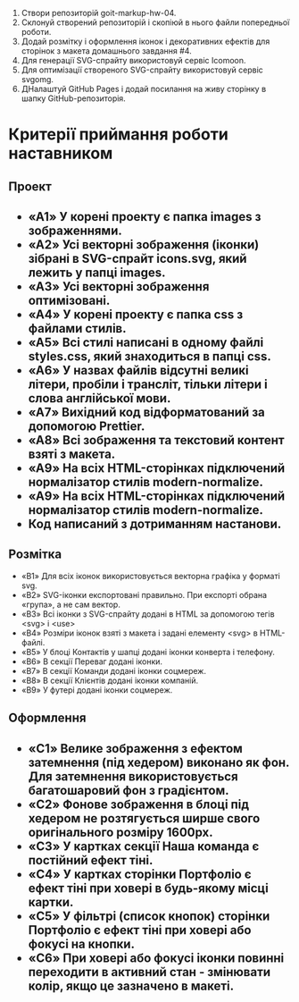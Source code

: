 <ol>
  <li>Створи репозиторій goit-markup-hw-04.</li>
  <li>Склонуй створений репозиторій і скопіюй в нього файли попередньої роботи.</li>
  <li>Додай розмітку і оформлення іконок і декоративних ефектів для сторінок з макета домашнього завдання #4.</li>
  <li>Для генерації SVG-спрайту використовуй сервіс Icomoon.</li>
  <li>Для оптимізації створеного SVG-спрайту використовуй сервіс svgomg.</li>
  <li>ДНалаштуй GitHub Pages і додай посилання на живу сторінку в шапку GitHub-репозиторія.</li>
</ol>

<h1>Критерії приймання роботи наставником</h1>

<h2>Проект<h2/>
  <ul>
    <li>«A1» У корені проекту є папка images з зображеннями.</li>
    <li>«A2» Усі векторні зображення (іконки) зібрані в SVG-спрайт icons.svg, який лежить у папці images.</li>
    <li>«A3» Усі векторні зображення оптимізовані.</li>
    <li>«A4» У корені проекту є папка css з файлами стилів.</li>
    <li>«A5» Всі стилі написані в одному файлі styles.css, який знаходиться в папці css.</li>
    <li>«A6» У назвах файлів відсутні великі літери, пробіли і трансліт, тільки літери і слова англійської мови.</li>
    <li>«A7» Вихідний код відформатований за допомогою Prettier.</li>
    <li>«A8» Всі зображення та текстовий контент взяті з макета.</li>
    <li>«A9» На всіх HTML-сторінках підключений нормалізатор стилів modern-normalize.</li>
    <li>«A9» На всіх HTML-сторінках підключений нормалізатор стилів modern-normalize.</li>
    <li>Код написаний з дотриманням настанови.</li>
  </ul>

  <h2>Розмітка</h2>
  <ul>
    <li>«B1» Для всіх іконок використовується векторна графіка у форматі svg.</li>
    <li>«B2» SVG-іконки експортовані правильно. При експорті обрана «група», а не сам вектор.</li>
    <li>«B3» Всі іконки з SVG-спрайту додані в HTML за допомогою тегів &#60;svg&#62; і &#60;use&#62;</li>
    <li>«B4» Розміри іконок взяті з макета і задані елементу &#60;svg&#62; в HTML-файлі.</li>
    <li>«B5» У блоці Контактів у шапці додані іконки конверта і телефону.</li>
    <li>«B6» В секції Переваг додані іконки.</li>
    <li>«B7» В секції Команди додані іконки соцмереж.</li>
    <li>«B8» В секції Клієнтів додані іконки компаній.</li>
    <li>«B9» У футері додані іконки соцмереж.</li>
  </ul>

  <h2>Оформлення<h2/>
    <ul>
    <li>«C1» Велике зображення з ефектом затемнення (під хедером) виконано як фон. Для затемнення використовується багатошаровий фон з градієнтом.</li>
    <li>«C2» Фонове зображення в блоці під хедером не розтягується ширше свого оригінального розміру 1600рх.</li>
    <li>«C3» У картках секції Наша команда є постійний ефект тіні.</li>
    <li>«C4» У картках сторінки Портфоліо є ефект тіні при ховері в будь-якому місці картки.</li>
    <li>«C5» У фільтрі (список кнопок) сторінки Портфоліо є ефект тіні при ховері або фокусі на кнопки.</li>
    <li>«C6» При ховері або фокусі іконки повинні переходити в активний стан - змінювати колір, якщо це зазначено в макеті.</li>
  </ul>
